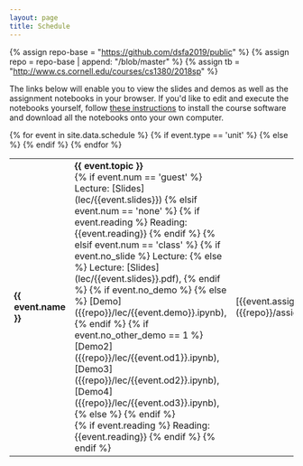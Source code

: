 ```yaml
---
layout: page
title: Schedule
---
```


{% assign repo-base = "https://github.com/dsfa2019/public" %}
{% assign repo = repo-base | append: "/blob/master" %}
{% assign tb = "http://www.cs.cornell.edu/courses/cs1380/2018sp" %}

The links below will enable you to view the slides and demos as well as the assignment notebooks
in your browser.  If you'd like to edit and execute the notebooks yourself, 
follow [these instructions]({{repo-base}}) to install the course software and 
download all the notebooks onto your own computer.

<table>
 <tbody>
  {% for event in site.data.schedule %}
  <tr>
    {% if event.type == 'unit' %}
    	<td markdown="span" colspan="4" class="unit"><b>{{ event.name }}</b></td>
    {% else %}
		<td markdown="span"><b>{{ event.topic }}</b>
		<br/>
			{% if event.num == 'guest' %}
				Lecture:
				[Slides](lec/{{event.slides}})
			{% elsif event.num == 'none' %}
				{% if event.reading %}
					Reading: {{event.reading}}
				{% endif %}
			{% elsif event.num == 'class' %}
				{% if event.no_slide %}
					Lecture: 
				{% else %}
					Lecture: 
					[Slides](lec/{{event.slides}}.pdf), 
				{% endif %}
				{% if event.no_demo %}
				{% else %}
					[Demo]({{repo}}/lec/{{event.demo}}.ipynb),
				{% endif %}
				{% if event.no_other_demo == 1 %}
					[Demo2]({{repo}}/lec/{{event.od1}}.ipynb),
					[Demo3]({{repo}}/lec/{{event.od2}}.ipynb),
					[Demo4]({{repo}}/lec/{{event.od3}}.ipynb),
				{% else %}
				{% endif %}
				<br/>
				{% if event.reading %}
					Reading: {{event.reading}}
				{% endif %}
			{% endif %}
		</td>
		<td markdown="span">
			[{{event.assignment}}]({{repo}}/assignments/{{event.assignment}}/{{event.assignment}}.ipynb)
		</td>
	{% endif %}
  </tr>
  {% endfor %}
 </tbody>
</table>
